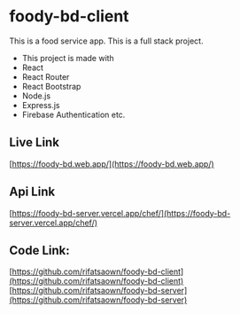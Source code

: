 # foody-bd-client

This is a food service app. This is a full stack project.
- This project is made with 
- React
- React Router
- React Bootstrap
- Node.js
- Express.js
- Firebase Authentication etc.
 

## Live Link
[https://foody-bd.web.app/](https://foody-bd.web.app/)

## Api Link
[https://foody-bd-server.vercel.app/chef/](https://foody-bd-server.vercel.app/chef/)

## Code Link: 
 [https://github.com/rifatsaown/foody-bd-client](https://github.com/rifatsaown/foody-bd-client)
 [https://github.com/rifatsaown/foody-bd-server](https://github.com/rifatsaown/foody-bd-server)